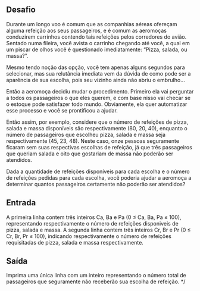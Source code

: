 ## Desafio

Durante um longo voo é comum que as companhias aéreas ofereçam alguma
refeição aos seus passageiros, e é comum as aeromoças conduzirem carrinhos
contendo tais refeições pelos corredores do avião. Sentado numa fileira, você
avista o carrinho chegando até você, a qual em um piscar de olhos você é
questionado imediatamente: “Pizza, salada, ou massa?”.

Mesmo tendo noção das opção, você tem apenas alguns segundos para selecionar,
mas sua relutância imediata vem da dúvida de como pode ser a aparência de sua
escolha, pois seu vizinho ainda não abriu o embrulho…

Então a aeromoça decidiu mudar o procedimento. Primeiro ela vai perguntar a
todos os passageiros o que eles querem, e com base nisso vai checar se o
estoque pode satisfazer todo mundo. Obviamente, ela quer automatizar esse
processo e você se prontificou a ajudar.

Então assim, por exemplo, considere que o número de refeições de pizza, salada
e massa disponíveis são respectivamente (80, 20, 40), enquanto o número de
passageiros que escolheu pizza, salada e massa seja respectivamente (45, 23, 48).
Neste caso, onze pessoas seguramente ficaram sem suas respectivas escolhas de
refeição, já que três passageiros que queriam salada e oito que gostariam de
massa não poderão ser atendidos.

Dada a quantidade de refeições disponíveis para cada escolha e o número de
refeições pedidas para cada escolha, você poderia ajudar a aeromoça a
determinar quantos passageiros certamente não poderão ser atendidos?


## Entrada

A primeira linha contem três inteiros Ca, Ba e Pa (0 ≤ Ca, Ba, Pa ≤ 100),
representando respectivamente o número de refeições disponiveis de pizza,
salada e massa. A segunda linha contem três inteiros Cr, Br e Pr (0 ≤ Cr, Br,
Pr ≤ 100), indicando respectivamente o número de refeições requisitadas de
pizza, salada e massa respectivamente.

## Saída

Imprima uma única linha com um inteiro representando o número total de
passageiros que seguramente não receberão sua escolha de refeição. */

